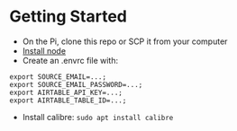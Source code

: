 # Getting Started

- On the Pi, clone this repo or SCP it from your computer
- [Install node](https://linuxize.com/post/how-to-install-node-js-on-raspberry-pi/)
- Create an .envrc file with:

```
export SOURCE_EMAIL=...;
export SOURCE_EMAIL_PASSWORD=...;
export AIRTABLE_API_KEY=...;
export AIRTABLE_TABLE_ID=...;
```

- Install calibre: `sudo apt install calibre`
